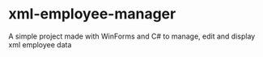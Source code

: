 # xml-employee-manager
A simple project made with WinForms and C# to manage, edit and display xml employee data
